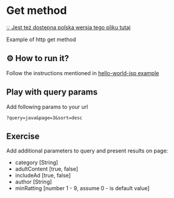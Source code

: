 # Get method

[:bulb: Jest też dostępna polska wersja tego pliku tutaj](README.pl.md)

Example of http get method

## :gear: How to run it?
Follow the instructions mentioned in [hello-world-jsp example](../00_hello-world-jsp/README.md)

## Play with query params

Add following params to your url
```
?query=java&page=3&sort=desc
```

## Exercise
Add additional parameters to query and present results on page:
- category [String]
- adultContent [true, false]
- includeAd [true, false]
- author [String]
- minRatting [number 1 - 9, assume 0 - is default value]